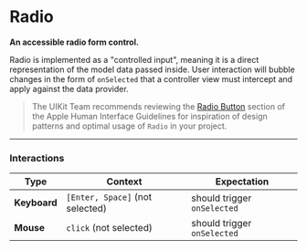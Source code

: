 # Radio
__An accessible radio form control.__

Radio is implemented as a "controlled input", meaning it is a direct representation of the model data passed inside. User interaction will bubble changes in the form of `onSelected` that a controller view must intercept and apply against the data provider.

> The UIKit Team recommends reviewing the [Radio Button](https://developer.apple.com/library/mac/documentation/UserExperience/Conceptual/OSXHIGuidelines/ControlsButtons.html#//apple_ref/doc/uid/20000957-CH48-SW10) section of the Apple Human Interface Guidelines for inspiration of design patterns and optimal usage of `Radio` in your project.

---

### Interactions

Type | Context | Expectation
---- | ------- | -----------
__Keyboard__ | `[Enter, Space]` (not selected) | should trigger `onSelected`
__Mouse__ | `click` (not selected) | should trigger `onSelected`
